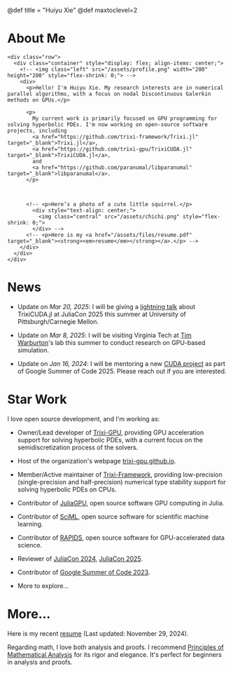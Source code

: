 @def title = "Huiyu Xie"
@def maxtoclevel=2

# About Me 

~~~
<div class="row">
  <div class="container" style="display: flex; align-items: center;">
    <!-- <img class="left" src="/assets/profile.png" width="200" height="200" style="flex-shrink: 0;"> -->
    <div>
      <p>Hello! I'm Huiyu Xie. My research interests are in numerical parallel algorithms, with a focus on nodal Discontinuous Galerkin methods on GPUs.</p>
      
      <p>
        My current work is primarily focused on GPU programming for solving hyperbolic PDEs. I'm now working on open-source software projects, including
        <a href="https://github.com/trixi-framework/Trixi.jl" target="_blank">Trixi.jl</a>,
        <a href="https://github.com/trixi-gpu/TrixiCUDA.jl" target="_blank">TrixiCUDA.jl</a>,
        and
        <a href="https://github.com/paranumal/libparanumal" target="_blank">libparanumal</a>.
      </p>


      
      <!-- <p>Here’s a photo of a cute little squirrel.</p>
        <div style="text-align: center;">
          <img class="central" src="/assets/chichi.png" style="flex-shrink: 0;">
        </div> -->
      <!-- <p>Here is my <a href="/assets/files/resume.pdf" target="_blank"><strong><em>resume</em></strong></a>.</p> -->
    </div>
  </div>
</div>
~~~

# News

- Update on _Mar 20, 2025_: I will be giving a [lightning talk](https://pretalx.com/juliacon-2025/talk/review/CGCGGDRWGFARZT9ZYZ3QPAJZQDL38X8G) about TrixiCUDA.jl at JuliaCon 2025 this summer at University of Pittsburgh/Carnegie Mellon.

- Update on _Mar 8, 2025_: I will be visiting Virginia Tech at [Tim Warburton](https://scholar.google.com/citations?user=ULTQG6QAAAAJ&hl=en)'s lab this summer to conduct research on GPU-based simulation.

- Update on _Jan 16, 2024_: I will be mentoring a new [CUDA project](https://julialang.org/jsoc/gsoc/trixi/#adaptive_mesh_refinement_on_gpus_with_cuda_dynamic_parallelism) as part of Google Summer of Code 2025. Please reach out if you are interested.

# Star Work

I love open source development, and I'm working as:

- Owner/Lead developer of [Trixi-GPU](https://github.com/trixi-gpu), providing GPU acceleration support for solving hyperbolic PDEs, with a current focus on the semidiscretization process of the solvers.

- Host of the organization's webpage [trixi-gpu.github.io](https://trixi-gpu.github.io/).

- Member/Active maintainer of [Trixi-Framework](https://github.com/trixi-framework/), providing low-precision (single-precision and half-precision) numerical type stability support for solving hyperbolic PDEs on CPUs.

- Contributor of [JuliaGPU](https://github.com/juliagpu), open source software GPU computing in Julia.

- Contributor of [SciML](https://github.com/SciML), open source software for scientific machine learning.

- Contributor of [RAPIDS](https://github.com/rapidsai), open source software for GPU-accelerated data science.

- Reviewer of [JuliaCon 2024](https://juliacon.org/2024/), [JuliaCon 2025](https://juliacon.org/2025/).

- Contributor of [Google Summer of Code 2023](https://summerofcode.withgoogle.com/archive/2023/projects/upstR7K2).

- More to explore...

# More...

Here is my recent [resume](/assets/files/resume.pdf) (Last updated: November 29, 2024).

Regarding math, I love both analysis and proofs. I recommend [Principles of Mathematical Analysis](https://en.wikipedia.org/wiki/Principles_of_Mathematical_Analysis) for its rigor and elegance. It's perfect for beginners in analysis and proofs.